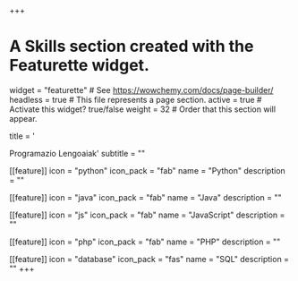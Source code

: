 +++
# A Skills section created with the Featurette widget.
widget = "featurette"  # See https://wowchemy.com/docs/page-builder/
headless = true  # This file represents a page section.
active = true  # Activate this widget? true/false
weight = 32  # Order that this section will appear.

title = '<div id="programming-languages" class="featurette-icon"><i class="fas fa-code"></i></div>Programazio Lengoaiak'
subtitle = ""

[[feature]]
  icon = "python"
  icon_pack = "fab"
  name = "Python"
  description = ""

[[feature]]
  icon = "java"
  icon_pack = "fab"
  name = "Java"
  description = ""

[[feature]]
  icon = "js"
  icon_pack = "fab"
  name = "JavaScript"
  description = ""

[[feature]]
  icon = "php"
  icon_pack = "fab"
  name = "PHP"
  description = ""

[[feature]]
  icon = "database"
  icon_pack = "fas"
  name = "SQL"
  description = ""
+++
